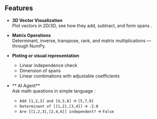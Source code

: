 

##  Features

- **3D Vector Visualization**  
  Plot vectors in 2D/3D, see how they add, subtract, and form spans .

- **Matrix Operations**  
  Determinant, inverse, transpose, rank, and matrix multiplications — through NumPy.

- **Ploting or visual representation**  
  - Linear independence check  
  - Dimension of spans  
  - Linear combinations with adjustable coefficients  

- ** AI Agent**  
  Ask math questions in simple language :  
  - `Add [1,2,3] and [4,5,6]` → `[5,7,9]`  
  - `Determinant of [[1,2],[3,4]]` → `-2.0`  
  - `Are [[1,2,3],[2,4,6]] independent?` → `False`


